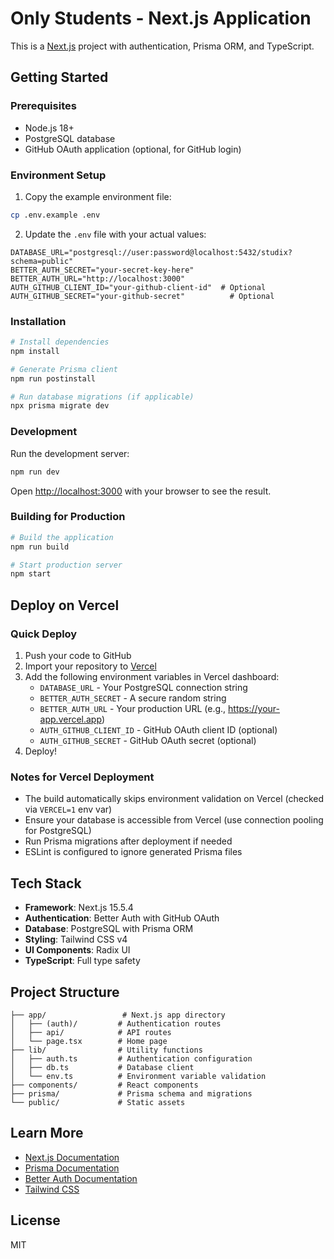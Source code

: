 # Only Students - Next.js Application

This is a [Next.js](https://nextjs.org) project with authentication, Prisma ORM, and TypeScript.

## Getting Started

### Prerequisites

- Node.js 18+ 
- PostgreSQL database
- GitHub OAuth application (optional, for GitHub login)

### Environment Setup

1. Copy the example environment file:
```bash
cp .env.example .env
```

2. Update the `.env` file with your actual values:
```env
DATABASE_URL="postgresql://user:password@localhost:5432/studix?schema=public"
BETTER_AUTH_SECRET="your-secret-key-here"
BETTER_AUTH_URL="http://localhost:3000"
AUTH_GITHUB_CLIENT_ID="your-github-client-id"  # Optional
AUTH_GITHUB_SECRET="your-github-secret"          # Optional
```

### Installation

```bash
# Install dependencies
npm install

# Generate Prisma client
npm run postinstall

# Run database migrations (if applicable)
npx prisma migrate dev
```

### Development

Run the development server:

```bash
npm run dev
```

Open [http://localhost:3000](http://localhost:3000) with your browser to see the result.

### Building for Production

```bash
# Build the application
npm run build

# Start production server
npm start
```

## Deploy on Vercel

### Quick Deploy

1. Push your code to GitHub
2. Import your repository to [Vercel](https://vercel.com/new)
3. Add the following environment variables in Vercel dashboard:
   - `DATABASE_URL` - Your PostgreSQL connection string
   - `BETTER_AUTH_SECRET` - A secure random string
   - `BETTER_AUTH_URL` - Your production URL (e.g., https://your-app.vercel.app)
   - `AUTH_GITHUB_CLIENT_ID` - GitHub OAuth client ID (optional)
   - `AUTH_GITHUB_SECRET` - GitHub OAuth secret (optional)
4. Deploy!

### Notes for Vercel Deployment

- The build automatically skips environment validation on Vercel (checked via `VERCEL=1` env var)
- Ensure your database is accessible from Vercel (use connection pooling for PostgreSQL)
- Run Prisma migrations after deployment if needed
- ESLint is configured to ignore generated Prisma files

## Tech Stack

- **Framework**: Next.js 15.5.4
- **Authentication**: Better Auth with GitHub OAuth
- **Database**: PostgreSQL with Prisma ORM
- **Styling**: Tailwind CSS v4
- **UI Components**: Radix UI
- **TypeScript**: Full type safety

## Project Structure

```
├── app/                 # Next.js app directory
│   ├── (auth)/         # Authentication routes
│   ├── api/            # API routes
│   └── page.tsx        # Home page
├── lib/                # Utility functions
│   ├── auth.ts         # Authentication configuration
│   ├── db.ts           # Database client
│   └── env.ts          # Environment variable validation
├── components/         # React components
├── prisma/             # Prisma schema and migrations
└── public/             # Static assets
```

## Learn More

- [Next.js Documentation](https://nextjs.org/docs)
- [Prisma Documentation](https://www.prisma.io/docs)
- [Better Auth Documentation](https://www.better-auth.com/docs)
- [Tailwind CSS](https://tailwindcss.com/docs)

## License

MIT
